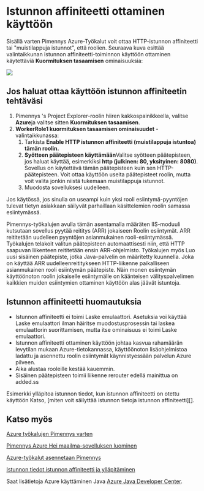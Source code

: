 <properties
    pageTitle="Istunnon affiniteetti Azure-työkalujen käyttäminen Pimennys ottaminen käyttöön"
    description="Lue, miten istunnon affiniteetti Azure-työkalujen käyttäminen Pimennys käyttöön."
    services=""
    documentationCenter="java"
    authors="rmcmurray"
    manager="wpickett"
    editor=""/>

<tags
    ms.service="multiple"
    ms.workload="na"
    ms.tgt_pltfrm="multiple"
    ms.devlang="Java"
    ms.topic="article"
    ms.date="08/11/2016" 
    ms.author="robmcm"/>

<!-- Legacy MSDN URL = https://msdn.microsoft.com/library/azure/hh690950.aspx -->

# <a name="enable-session-affinity"></a>Istunnon affiniteetti ottaminen käyttöön #

Sisällä varten Pimennys Azure-Työkalut voit ottaa HTTP-istunnon affiniteetti tai "muistilappuja istunnot", että roolien. Seuraava kuva esittää valintaikkunan istunnon affiniteetti-toiminnon käyttöön ottaminen käytettäviä **Kuormituksen tasaamisen** ominaisuuksia:

![][ic719492]

## <a name="to-enable-session-affinity-for-your-role"></a>Jos haluat ottaa käyttöön istunnon affiniteetin tehtäväsi ##

1. Pimennys 's Project Explorer-roolin hiiren kakkospainikkeella, valitse **Azure**ja valitse sitten **Kuormituksen tasaamisen**.
1. **WorkerRole1 kuormituksen tasaamisen ominaisuudet** -valintaikkunassa:
    1. Tarkista **Enable HTTP istunnon affiniteetti (muistilappuja istuntoa) tämän roolin.**
    1. **Syötteen päätepisteen käyttämään**Valitse syötteen päätepisteen, jos haluat käyttää, esimerkiksi **http (julkinen: 80, yksityinen: 8080)**. Sovellus on käytettävä tämän päätepisteen kuin sen HTTP-päätepisteen. Voit ottaa käyttöön useita päätepisteet roolin, mutta voit valita jonkin niistä tukemaan muistilappuja istunnot.
    1. Muodosta sovelluksesi uudelleen.

Jos käytössä, jos sinulla on useampi kuin yksi rooli esiintymä-pyyntöjen tulevat tietyn asiakkaan säilyvät parhaillaan käsittelemien roolin samassa esiintymässä.

Pimennys-työkalujen avulla tämän asentamalla määräten IIS-moduuli kutsutaan sovellus pyytää reititys (ARR) jokaiseen Roolin esiintymät. ARR reititetään uudelleen pyyntöjen asianmukainen rooli-esiintymässä. Työkalujen telakoit valitun päätepisteen automaattisesti niin, että HTTP saapuvan liikenteen reititetään ensin ARR-ohjelmisto. Työkalujen myös Luo uusi sisäinen päätepiste, jotka Java-palvelin on määritetty kuunnella. Joka on käyttää ARR uudelleenreititykseen HTTP-liikenne paikalliseen asianmukainen rooli esiintymän päätepiste. Näin monen esiintymän käyttöönoton roolin jokaiselle esiintymälle on käänteisen välityspalvelimen kaikkien muiden esiintymien ottaminen käyttöön alas jäävät istuntoja.

## <a name="notes-about-session-affinity"></a>Istunnon affiniteetti huomautuksia ##

* Istunnon affiniteetti ei toimi Laske emulaattori. Asetuksia voi käyttää Laske emulaattori ilman häiritse muodostusprosessin tai laskea emulaattorin suorittamisen, mutta itse ominaisuus ei toimi Laske emulaattori.
* Istunnon affiniteetti ottaminen käyttöön johtaa kasvua rahamäärän levytilan mukaan Azure-tietokannassa, käyttöönoton lisäohjelmistoa ladattu ja asennettu roolin esiintymät käynnistyessään palvelun Azure pilveen.
* Aika alustaa rooleille kestää kauemmin.
* Sisäinen päätepisteen toimii liikenne rerouter edellä mainittua on added.ss

Esimerkki ylläpitoa istunnon tiedot, kun istunnon affiniteetti on otettu käyttöön Katso, [miten voit säilyttää istunnon tietoja istunnon affiniteetti][].

## <a name="see-also"></a>Katso myös ##

[Azure työkalujen Pimennys varten][]

[Pimennys Azure Hei maailma-sovelluksen luominen][]

[Azure-työkalut asennetaan Pimennys][] 

[Istunnon tiedot istunnon affiniteetti ja ylläpitäminen][]

Saat lisätietoja Azure käyttäminen Java [Azure Java Developer Center][].

<!-- URL List -->

[Azure Java Developer Center]: http://go.microsoft.com/fwlink/?LinkID=699547
[Azure työkalujen Pimennys varten]: http://go.microsoft.com/fwlink/?LinkID=699529
[Pimennys Azure Hei maailma-sovelluksen luominen]: http://go.microsoft.com/fwlink/?LinkID=699533
[Istunnon tiedot istunnon affiniteetti ja ylläpitäminen]: http://go.microsoft.com/fwlink/?LinkID=699539
[Azure-työkalut asennetaan Pimennys]: http://go.microsoft.com/fwlink/?LinkId=699546

<!-- IMG List -->

[ic719492]: ./media/azure-toolkit-for-eclipse-enable-session-affinity/ic719492.png
